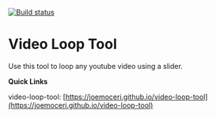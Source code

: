 [![Build status](https://ci.appveyor.com/api/projects/status/b4vrqup60wdofbc6?svg=true)](https://ci.appveyor.com/project/joemoceri/video-loop-tool)

# Video Loop Tool

Use this tool to loop any youtube video using a slider.

**Quick Links**

video-loop-tool: [https://joemoceri.github.io/video-loop-tool](https://joemoceri.github.io/video-loop-tool)
